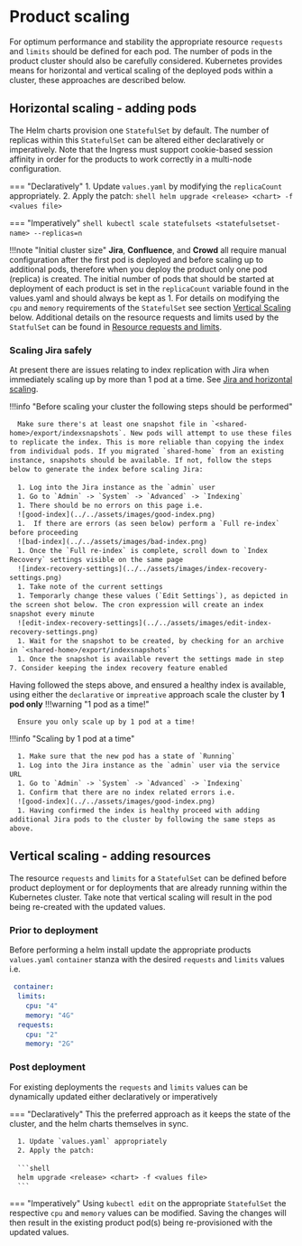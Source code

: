 # Product scaling
For optimum performance and stability the appropriate resource `requests` and `limits` should be defined for each pod. The number of pods in the product cluster should also be carefully considered. Kubernetes provides means for horizontal and vertical scaling of the deployed pods within a cluster, these approaches are described below.

## Horizontal scaling - adding pods
The Helm charts provision one `StatefulSet` by default. The number of replicas within this `StatefulSet` can be altered either declaratively or imperatively. Note that the Ingress must support cookie-based session affinity in order for the products to work correctly in a multi-node configuration.


=== "Declaratively"
      1. Update `values.yaml` by modifying the `replicaCount` appropriately.
      2. Apply the patch:
      ```shell
      helm upgrade <release> <chart> -f <values file>
      ```

=== "Imperatively"
      ```shell
      kubectl scale statefulsets <statefulsetset-name> --replicas=n
      ```

!!!note "Initial cluster size"
      **Jira**, **Confluence**, and **Crowd** all require manual configuration after the first pod is deployed and before scaling up to additional pods, therefore when you deploy the product only one pod (replica) is created. The initial number of pods that should be started at deployment of each product is set in the `replicaCount` variable found in the values.yaml and should always be kept as 1.
      For details on modifying the `cpu` and `memory` requirements of the `StatefulSet` see section [Vertical Scaling](#vertical-scaling-adding-resources) below. Additional details on the resource requests and limits used by the `StatfulSet` can be found in [Resource requests and limits](REQUESTS_AND_LIMITS.md).

### Scaling Jira safely
At present there are issues relating to index replication with Jira when immediately scaling up by more than 1 pod at a time. See [Jira and horizontal scaling](../../troubleshooting/LIMITATIONS.md#jira-limitations-and-horizontal-scaling).

!!!info "Before scaling your cluster the following steps should be performed"

      Make sure there's at least one snapshot file in `<shared-home>/export/indexsnapshots`. New pods will attempt to use these files to replicate the index. This is more reliable than copying the index from individual pods. If you migrated `shared-home` from an existing instance, snapshots should be available. If not, follow the steps below to generate the index before scaling Jira:
      
      1. Log into the Jira instance as the `admin` user
      1. Go to `Admin` -> `System` -> `Advanced` -> `Indexing`
      1. There should be no errors on this page i.e.
      ![good-index](../../assets/images/good-index.png)
      1.  If there are errors (as seen below) perform a `Full re-index` before proceeding
      ![bad-index](../../assets/images/bad-index.png)
      1. Once the `Full re-index` is complete, scroll down to `Index Recovery` settings visible on the same page
      ![index-recovery-settings](../../assets/images/index-recovery-settings.png)
      1. Take note of the current settings
      1. Temporarly change these values (`Edit Settings`), as depicted in the screen shot below. The cron expression will create an index snapshot every minute
      ![edit-index-recovery-settings](../../assets/images/edit-index-recovery-settings.png)
      1. Wait for the snapshot to be created, by checking for an archive in `<shared-home>/export/indexsnapshots`
      1. Once the snapshot is available revert the settings made in step 7. Consider keeping the index recovery feature enabled

Having followed the steps above, and ensured a healthy index is available, using either the `declarative` or `impreative` approach scale the cluster by **1 pod only**
!!!warning "1 pod as a time!"
      
      Ensure you only scale up by 1 pod at a time!

!!!info "Scaling by 1 pod at a time"

      1. Make sure that the new pod has a state of `Running` 
      1. Log into the Jira instance as the `admin` user via the service URL
      1. Go to `Admin` -> `System` -> `Advanced` -> `Indexing`
      1. Confirm that there are no index related errors i.e.   
      ![good-index](../../assets/images/good-index.png)
      1. Having confirmed the index is healthy proceed with adding additional Jira pods to the cluster by following the same steps as above.

## Vertical scaling - adding resources
The resource `requests` and `limits` for a `StatefulSet` can be defined before product deployment or for deployments that are already running within the Kubernetes cluster. Take note that vertical scaling will result in the pod being re-created with the updated values.

### Prior to deployment
Before performing a helm install update the appropriate products `values.yaml` `container` stanza with the desired `requests` and `limits` values i.e. 
```yaml
 container: 
  limits:
    cpu: "4"
    memory: "4G"
  requests:
    cpu: "2"
    memory: "2G"
```

### Post deployment
For existing deployments the `requests` and `limits` values can be dynamically updated either declaratively or imperatively 

=== "Declaratively"
      This the preferred approach as it keeps the state of the cluster, and the helm charts themselves in sync.
      
      1. Update `values.yaml` appropriately
      2. Apply the patch:
      
      ```shell
      helm upgrade <release> <chart> -f <values file>
      ```

=== "Imperatively"
      Using `kubectl edit` on the appropriate `StatefulSet` the respective `cpu` and `memory` values can be modified. Saving the changes will then result in the existing product pod(s) being re-provisioned with the updated values.
